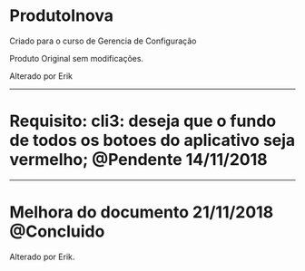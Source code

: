 # ProdutoInova
Criado para o curso de Gerencia de Configuração

Produto Original sem modificações.

Alterado por Erik

____________________________________________________

Requisito:
 cli3: deseja que o fundo de todos os botoes do aplicativo seja vermelho;  @Pendente 14/11/2018
 =====
____________________________________________________ 

Melhora do documento 21/11/2018 @Concluido
====== 
 Alterado por Erik.

